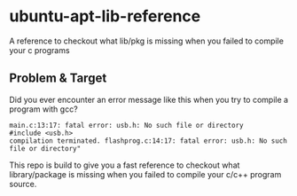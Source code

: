 # ubuntu-apt-lib-reference
A reference to checkout what lib/pkg is missing when you failed to compile your c programs

## Problem & Target

Did you ever encounter an error message like this when you try to compile a program with gcc? 

    main.c:13:17: fatal error: usb.h: No such file or directory  
    #include <usb.h>
    compilation terminated. flashprog.c:14:17: fatal error: usb.h: No such file or directory"

This repo is build to give you a fast reference to checkout what library/package is missing when you failed to compile your c/c++ program source.
